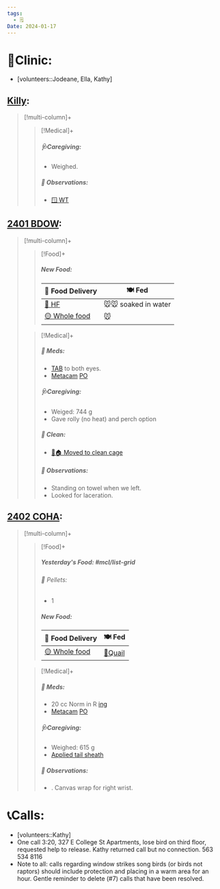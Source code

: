 ```yaml
---
tags:
  - 🗒️
Date: 2024-01-17
---
```


# 🏥Clinic:
- [volunteers::Jodeane, Ella, Kathy]

## [Killy](../RARE%20Birds/Ed%20Birds/Killy.md):
> [!multi-column]+
>
>> [!Medical]+
>> ##### 🩺Caregiving:
>> - Weighed.
>>
>> ##### 🔭 Observations:
>> - [🪟 WT](../Admin/Codes/Window%20time.md)

## [2401 BDOW](../RARE%20Birds/2401%20BDOW.md):
> [!multi-column]+
>
>> [!Food]+
>> ##### New Food:
>> |🚚 Food Delivery| 🍽️ Fed|
>> |---|---|
>>|[🫱 HF](../Admin/Codes/Handfed.md)|🐭🐭 soaked in water|
>>|[🟡 Whole food](../Admin/Codes/Whole%20food.md)|🐭
>
>> [!Medical]+
>> ##### 💊 Meds:
>> - [TAB](../Admin/Codes/Medication/Triple%20Antibiotic.md) to both eyes.
>> - [Metacam](../Admin/Codes/Medication/Metacam.md) [PO](../Admin/Codes/Per%20os.md)
>>
>> ##### 🩺Caregiving:
>> - Weiged: 744 g
>> - Gave rolly (no heat) and perch option
>>
>>##### 🫧 Clean:
>> - [🧼🏠 Moved to clean cage](../Admin/Codes/Moved%20to%20clean%20cage.md)
>>
>> ##### 🔭 Observations:
>> - Standing on towel when we left.
>> - Looked for laceration.

## [2402 COHA](../RARE%20Birds/2402%20COHA.md):
> [!multi-column]+
>
>> [!Food]+
>> ##### Yesterday's Food: #mcl/list-grid
>>###### 💩 Pellets:
>>- 1
>>
>> ##### New Food:
>> |🚚 Food Delivery| 🍽️ Fed|
>> |---|---|
>>|[🟡 Whole food](../Admin/Codes/Whole%20food.md)|[🐥Quail](../Admin/Codes/Food/Quail.md)
>
>> [!Medical]+
>> ##### 💊 Meds:
>> - 20 cc Norm in R [ing](../Admin/Codes/inguinals.md)
>> - [Metacam](../Admin/Codes/Medication/Metacam.md) [PO](../Admin/Codes/Per%20os.md)
>>
>> ##### 🩺Caregiving:
>> - Weighed: 615 g
>> - [Applied tail sheath](../Admin/Codes/Applied%20tail%20sheath.md)
>>
>> ##### 🔭 Observations:
>> - . Canvas wrap for right wrist.

# 📞Calls:
- [volunteers::Kathy]
- One call 3:20, 327 E College St Apartments, lose bird on third floor, requested help to release. Kathy returned call but no connection. 563 534 8116
- Note to all: calls regarding window strikes song birds (or birds not raptors) should include protection and placing in a warm area for an hour. Gentle reminder to delete (#7) calls that have been resolved.


